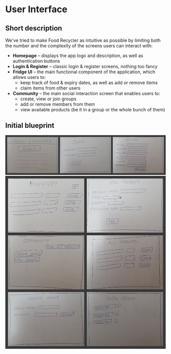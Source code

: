 # User Interface

## Short description
We've tried to make Food Recycler as intuitive as possible by limiting both the number and the complexity of the screens users can interact with:
- **Homepage** – displays the app logo and description, as well as authentication buttons
- **Login & Register** – classic login & register screens, nothing too fancy
- **Fridge UI** – the main functional component of the application, which allows users to:
    - keep track of food & expiry dates, as well as add or remove items
    - claim items from other users
- **Community** – the main social interaction screen that enables users to:
    - create, view or join groups
    - add or remove members from them
    - view available products (be it in a group or the whole bunch of them)

## Initial blueprint
![](https://raw.githubusercontent.com/itsalexcoman/food-recycler/master/docs/images/interface/bp1.jpg)
![](https://raw.githubusercontent.com/itsalexcoman/food-recycler/master/docs/images/interface/bp2.jpg)